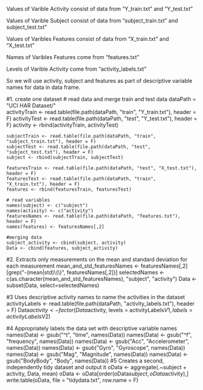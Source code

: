 Values of Varible Activity consist of data from “Y_train.txt” and “Y_test.txt”

Values of Varible Subject consist of data from “subject_train.txt” and subject_test.txt"

Values of Varibles Features consist of data from “X_train.txt” and “X_test.txt”

Names of Varibles Features come from “features.txt”

Levels of Varible Activity come from “activity_labels.txt”

So we will use activity, subject and features as part of descriptive variable names for data in data frame.

#1. create one dataset 
    # read data and merge train and test data
    dataPath =  "UCI HAR Dataset/"  
    activityTrain <- read.table(file.path(dataPath, "train", "Y_train.txt"), header = F)
    activityTest <- read.table(file.path(dataPath, "test", "Y_test.txt"), header = F)
    activity <- rbind(activityTrain, activityTest)  

    subjectTrain <- read.table(file.path(dataPath, "train", "subject_train.txt"), header = F)
    subjectTest <- read.table(file.path(dataPath, "test", "subject_test.txt"), header = F)
    subject <- rbind(subjectTrain, subjectTest)

    featuresTrain <- read.table(file.path(dataPath, "test", "X_test.txt"), header = F)
    featuresTest <- read.table(file.path(dataPath, "train", "X_train.txt"), header = F)
    features <- rbind(featuresTrain, featuresTest)

    # read variables
    names(subject) <- c("subject")
    names(activity) <- c("activity")
    featuresNames <- read.table(file.path(dataPath, "features.txt"), header = F)
    names(features) <- featuresNames[,2]

    #merging data
    subject_activity <- cbind(subject, activity)
    Data <- cbind(features, subject_activity)

#2. Extracts only measurements on the mean and standard deviation for each measurement
    mean_and_std_featuresNames <- featuresNames[,2][grep("-(mean|std)\\(\\)", featuresNames[,2])] 
    selectedNames <- c(as.character(mean_and_std_featuresNames), "subject", "activity")
    Data <- subset(Data, select=selectedNames)

#3  Uses descriptive activity names to name the activities in the dataset
    activityLabels <- read.table(file.path(dataPath, "activity_labels.txt"), header = F) 
    Data$activity <- factor(Data$activity, levels = activityLabels$V1, labels = activityLabels$V2)

#4 Appropriately labels the data set with descriptive variable names
    names(Data) <- gsub("^t", "time", names(Data))
    names(Data) <- gsub("^f", "frequency", names(Data))
    names(Data) <- gsub("Acc", "Accelerometer", names(Data))
    names(Data) <- gsub("Gyro", "Gyroscope", names(Data))
    names(Data) <- gsub("Mag", "Magnitude", names(Data))
    names(Data) <- gsub("BodyBody", "Body", names(Data))
#5 Creates a second, independently tidy dataset and output it
    oData <- aggregate(.~subject + activity, Data, mean)
    oData <- oData[order(oData$subject, oData$activity),]
    write.table(oData, file = "tidydata.txt", row.name = F)
